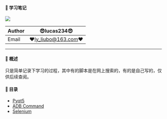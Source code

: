 #### :monkey: 学习笔记
![](https://img.shields.io/badge/Python-green.svg) 

|Author|:sunglasses:lucas234:sunglasses:|
|---|---|
|Email|:hearts:ly_liubo@163.com:hearts:|

****
#### :monkey: 概述
只是简单记录下学习的过程，其中有的脚本是在网上搜索的，有的是自己写的，仅供后续查阅。

#### :monkey: 目录
- [Pyqt5](pyqt5) 
- [ADB Command](adb)
- [Selenium](selenium)


